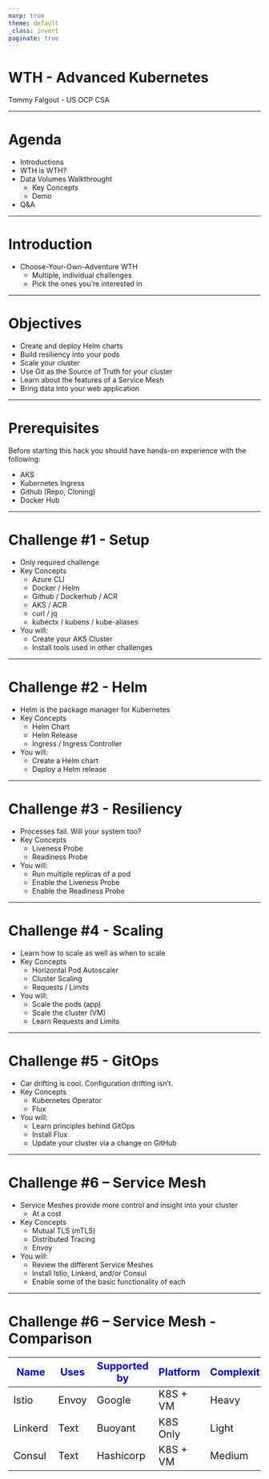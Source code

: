 ```yaml
---
marp: true
theme: default
_class: invert
paginate: true
---
```



# **WTH - Advanced Kubernetes**

Tommy Falgout - US OCP CSA

---

# Agenda

* Introductions
* WTH is WTH?
* Data Volumes Walkthrought
  - Key Concepts
  - Demo
* Q&A

---

# Introduction

- Choose-Your-Own-Adventure WTH
  - Multiple, individual challenges
  - Pick the ones you’re interested in

---

# Objectives

- Create and deploy Helm charts
- Build resiliency into your pods
- Scale your cluster
- Use Git as the Source of Truth for your cluster
- Learn about the features of a Service Mesh
- Bring data into your web application

---

# Prerequisites

Before starting this hack you should have hands-on experience with the following:
- AKS
- Kubernetes Ingress
- Github (Repo, Cloning)
- Docker Hub

---

# Challenge #1 - Setup

- Only required challenge
- Key Concepts
  - Azure CLI
  - Docker / Helm
  - Github / Dockerhub / ACR
  - AKS / ACR
  - curl / jq
  - kubectx /  kubens / kube-aliases
- You will:
  - Create your AKS Cluster
  - Install tools used in other challenges

---

# Challenge #2 - Helm

- Helm is the package manager for Kubernetes
- Key Concepts
  - Helm Chart
  - Helm Release
  - Ingress / Ingress Controller
- You will:
  - Create a Helm chart
  - Deploy a Helm release

---

# Challenge #3 - Resiliency

- Processes fail.  Will your system too?
- Key Concepts
  - Liveness Probe
  - Readiness Probe
- You will:
  - Run multiple replicas of a pod
  - Enable the Liveness Probe
  - Enable the Readiness Probe

---

# Challenge #4 - Scaling

- Learn how to scale as well as when to scale
- Key Concepts
  - Horizontal Pod Autoscaler
  - Cluster Scaling
  - Requests / Limits
- You will:
  - Scale the pods (app)
  - Scale the cluster (VM)
  - Learn Requests and Limits

---

# Challenge #5 - GitOps

- Car drifting is cool.  Configuration drifting isn’t.
- Key Concepts
  - Kubernetes Operator
  - Flux
- You will:
  - Learn principles behind GitOps
  - Install Flux
  - Update your cluster via a change on GitHub

---

# Challenge #6 – Service Mesh

- Service Meshes provide more control and insight into your cluster
  - At a cost
- Key Concepts
  - Mutual TLS (mTLS)
  - Distributed Tracing
  - Envoy
- You will:
  - Review the different Service Meshes
  - Install Istio, Linkerd, and/or Consul
  - Enable some of the basic functionality of each

---

# Challenge #6 – Service Mesh - Comparison

|  Name | Uses | Supported by | Platform | Complexity |
| --- | --- | --- | --- | --- |
| Istio | Envoy | Google | K8S + VM | Heavy |
| Linkerd | Text | Buoyant | K8S Only | Light |
| Consul | Text | Hashicorp | K8S + VM | Medium |

---

# Challenge #7 – Data Volumes

Used when your application runs in a container, but still needs access to local files

Key Concepts:
- Persistent Volumes / Persistent Volume Claims
- Access Modes
- Storage Class

You will:
- Deploy a sample app which stores state
- The app writes to a file every second with a timestamp.  Web requests to the app returns the file contents
- Terminate the app to see how it responds to failure

---

# Challenge #7 – Data Volumes – Key Concepts

Storage Class (SC) – Defines a storage profile
  - e.g. Azure Managed Disk with Standard_LRS in EastUS

Persistent Volume Claims (PVC) – A request for storage using a SC
  - e.g. 1 GB Disk using the above SC

Persistent Volumes (PV)– Instance of storage
  - e.g. `/subscriptions/df8428d4-bc25-4601-b458-1c8533ceec0b/resourceGroups/mc_sandbox_sandbox_eastus2 /providers/Microsoft.Compute/disks/kubernetes-dynamic-pvc-593afd0e-4af4-49b5-a145-26a7bcd39a3e`

---

# Challenge #7 – Data Volumes – Key Concepts

Access Modes – The permission for the volumes

- ReadWriteOnce (RWO) - The volume can be mounted as read-write by a single node
  - Supported: Azure Disk, Azure Files
- ReadOnlyMany (ROX) - The volume can be mounted read-only by many nodes
  - Supported: Azure Files
- ReadWriteMany (RWX) - The volume can be mounted as read-write by many nodes
  - Supported: Azure Files

---

![bg fit](../Student/img/aks-volumes.png)

---

# Challenge #7 – Data Volumes – Gotchas

Availability Zones
- Volumes that use Azure managed disks are currently not zone-redundant resources.
- Volumes cannot be attached across zones and must be co-located in the same zone as a given node hosting the target pod.

Know your IOPS requirements
- Azure Files is slower than Azure Disk

---

# Challenge #7 – Data Volumes – Pop Quiz

- Which of these storage solutions would you choose for:
- Relational DB Instance? (e.g. MySQL)
- API which saves files on shared directory for permanent storage?
- API which saves files for temp storage?

---

# Challenge #8 – BC/DR

![](img/bc-dr.png)

---

# Challenge #8 – BC/DR (Key Concepts)

Availability Set
- Logical group of VM's across Fault Domain (rack) and Update Domain (OS)
- e.g. VMSS or VMAS

Availability Zone (AZ)
- Physical zone (distinct power source, network, cooling)
- e.g. Zone 1 in West US

Region
- Group of Datacenters
- e.g. West-US

---

# Challenge #8 – BC/DR (Key Concepts)

Service Level Objectives (SLO)
- Internal goals
- More stringent
- Target for service Metric
- e.g. 99% of requests will be completed in 5ms

---

<style scoped>
table {
    height: 100%;
    width: 100%;
    font-size: 20px;
}
th {
    color: blue;
}
</style>

# Challenge #8 – BC/DR (Key Concepts)

| Availability % | Downtime per year | Downtime per quarter | Downtime per month | Downtime per week | Downtime per day |
| --- | --- | --- | --- | --- | --- |
| 99% ("two nines") | 3.65 days | 21.9 hours | 7.31 hours | 1.68 hours | 14.40 minutes 
| 99.5% ("two and a half nines") | 1.83 days | 10.98 hours | 3.65 hours | 50.40 minutes | 7.20 minutes |
| 99.9% ("three nines")  | 8.77 hours | 2.19 hours | 43.83 minutes | 10.08 minutes | 1.44 minutes | 
| 99.95% ("three and a half nines") | 4.38 hours | 65.7 minutes | 21.92 minutes | 5.04 minutes | 43.20 seconds | 
| 99.99% ("four nines") | 52.60 minutes | 13.15 minutes | 4.38 minutes | 1.01 minutes | 8.64 seconds | 
| 99.999% ("five nines") | 5.26 minutes | 1.31 minutes | 26.30 seconds | 6.05 seconds | 864.00 milliseconds

---

| foo | foo2 | 
| --- | --- |
| bar |
| | bar2 |

---

# Challenge #8 – BC/DR (Key Concepts)


High Availability (HA)
- Maintain acceptable performance despite service, hardware or DC failure
- e.g. VM Scale Set, Availability Zones

Business Continuity / Disaster Recovery (BC/DR)
- Protect against loss of an entire region
- e.g. South Central US goes down

Backup and Restore
- Replicate data to 1+ regions
- e.g. Azure Backup

---

# Challenge #8 – BC/DR (Stateless)

You will:
- Create 2 AKS clusters (east-us, west-us)
- Deploy a sample stateless app + service with Public IP
- Deploy a Traffic Manager instance
- Watch traffic go from one primary region to backup


